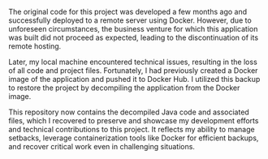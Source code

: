 The original code for this project was developed a few months ago and successfully deployed to a remote server using Docker. However, due to unforeseen circumstances, the business venture for which this application was built did not proceed as expected, leading to the discontinuation of its remote hosting.

Later, my local machine encountered technical issues, resulting in the loss of all code and project files. Fortunately, I had previously created a Docker image of the application and pushed it to Docker Hub. I utilized this backup to restore the project by decompiling the application from the Docker image.

This repository now contains the decompiled Java code and associated files, which I recovered to preserve and showcase my development efforts and technical contributions to this project. It reflects my ability to manage setbacks, leverage containerization tools like Docker for efficient backups, and recover critical work even in challenging situations.
